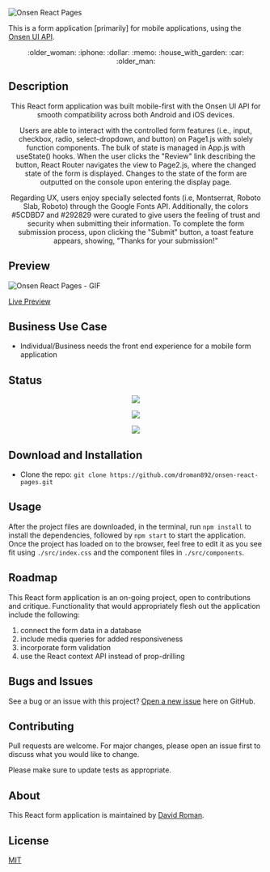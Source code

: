 ![Onsen React Pages](https://user-images.githubusercontent.com/25372739/131240628-0a8c0378-5876-4c22-b2ff-4c42741b08df.JPG)

This is a form application [primarily] for mobile applications, using the [Onsen UI API](https://onsen.io/).

<p align="center"> :older_woman: :iphone: :dollar: :memo: :house_with_garden: :car: :older_man: </p>

## Description

<p align="center"> This React form application was built mobile-first with the Onsen UI API for smooth compatibility across both Android and iOS devices. </p>

<p align="center"> Users are able to interact with the controlled form features (i.e., input, checkbox, radio, select-dropdown, and button) on Page1.js with solely function components.  The bulk of state is managed in App.js with useState() hooks.  When the user clicks the "Review" link describing the button, React Router navigates the view to Page2.js, where the changed state of the form is displayed. Changes to the state of the form are outputted on the console upon entering the display page.</p>

<p align="center"> Regarding UX, users enjoy specially selected fonts (i.e, Montserrat, Roboto Slab, Roboto) through the Google Fonts API.  Additionally, the colors #5CDBD7 and #292829 were curated to give users the feeling of trust and security when submitting their information.  To complete the form submission process, upon clicking the "Submit" button, a toast feature appears, showing, "Thanks for your submission!"</p>

## Preview

![Onsen React Pages - GIF](https://user-images.githubusercontent.com/25372739/131264289-89dd88e8-b6df-4c76-b638-5e4a495eb738.gif)

[Live Preview](http://david-roman.tech/onsen-react-pages/)

## Business Use Case

- Individual/Business needs the front end experience for a mobile form application

## Status

<p align="center"> <img src="https://img.shields.io/tokei/lines/github/droman892/react-scoreboard" /> </p>

<p align="center"> <img src="https://img.shields.io/github/languages/count/droman892/react-scoreboard" /> </p>

<p align="center"> <img src="https://img.shields.io/github/repo-size/droman892/react-scoreboard" /> </p>

## Download and Installation

- Clone the repo: `git clone https://github.com/droman892/onsen-react-pages.git` 
## Usage

After the project files are downloaded, in the terminal, run `npm install` to install the dependencies, followed by `npm start` to start the application.  Once the project has loaded on to the browser, feel free to edit it as you see fit using `./src/index.css` and the component files in `./src/components`.

## Roadmap

This React form application is an on-going project, open to contributions and critique.  Functionality that would appropriately flesh out the application include the following:
1) connect the form data in a database
2) include media queries for added responsiveness
3) incorporate form validation
4) use the React context API instead of prop-drilling

## Bugs and Issues

See a bug or an issue with this project? [Open a new issue](https://github.com/droman892/onsen-react-pages/issues) here on GitHub.

## Contributing
Pull requests are welcome. For major changes, please open an issue first to discuss what you would like to change.

Please make sure to update tests as appropriate.

## About

This React form application is maintained by [David Roman](https://www.linkedin.com/in/david-roman-front-end-engineer/).

## License

[MIT](https://choosealicense.com/licenses/mit/)
